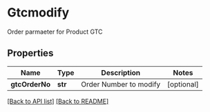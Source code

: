 # Gtcmodify

Order parmaeter for Product GTC
## Properties
Name | Type | Description | Notes
------------ | ------------- | ------------- | -------------
**gtcOrderNo** | **str** | Order Number to modify | [optional] 

[[Back to API list]](../README.md#documentation-for-api-endpoints) [[Back to README]](../README.md)


